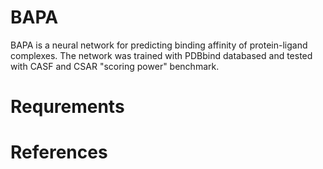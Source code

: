 # BAPA
BAPA is a neural network for predicting binding affinity of protein-ligand complexes.
The network was trained with PDBbind databased and tested with CASF and CSAR "scoring power" benchmark.

# Requrements

# References



